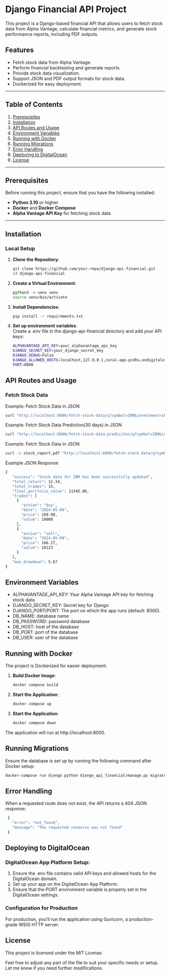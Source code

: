# Django Financial API Project

This project is a Django-based financial API that allows users to fetch stock data from Alpha Vantage, calculate financial metrics, and generate stock performance reports, including PDF outputs.

## Features

- Fetch stock data from Alpha Vantage.
- Perform financial backtesting and generate reports.
- Provide stock data visualization.
- Support JSON and PDF output formats for stock data.
- Dockerized for easy deployment.

---

## Table of Contents

1. [Prerequisites](#prerequisites)
2. [Installation](#installation)
3. [API Routes and Usage](#api-routes-and-usage)
4. [Environment Variables](#environment-variables)
5. [Running with Docker](#running-with-docker)
6. [Running Migrations](#running-migrations)
7. [Error Handling](#error-handling)
8. [Deploying to DigitalOcean](#deploying-to-digitalocean)
9. [License](#license)

---

## Prerequisites

Before running this project, ensure that you have the following installed:

- **Python 3.10** or higher
- **Docker** and **Docker Compose**
- **Alpha Vantage API Key** for fetching stock data

---

## Installation

### Local Setup

1. **Clone the Repository**:
   ```bash
   git clone https://github.com/your-repo/django-api-financial.git
   cd django-api-financial

2. **Create a Virtual Environment**:
   ```bash
   python3 -m venv venv
   source venv/bin/activate

3. **Install Dependencies**:
   ```bash
   pip install -r requirements.txt

4. **Set up environment variables**:\
   Create a .env file in the django-api-financial directory and add your API keys:
   ```bash
   ALPHAVANTAGE_API_KEY=your_alphavantage_api_key
   DJANGO_SECRET_KEY=your_django_secret_key
   DJANGO_DEBUG=False
   DJANGO_ALLOWED_HOSTS=localhost,127.0.0.1,coral-app-pcdhu.ondigitalocean.app
   PORT=8000

## API Routes and Usage

### Fetch Stock Data
   Example: Fetch Stock Data in JSON
   ```bash
   curl "http://localhost:8000/fetch-stock-data/q?symbol=IBM&investment=100000"
   ```
   Example: Fetch Stock Data Prediction(30 days) in JSON
   ```bash
   curl "http://localhost:8000/fetch-stock-data-prediciton/q?symbol=IBM&investment=100000"
   ```
   Example: Fetch Stock Data in JSON
   ```bash
   curl -o stock_report.pdf "http://localhost:8000/fetch-stock-data/q?symbol=IBM&investment=100000&isPDF=true"
   ```
   Example JSON Response
   ```bash
   {
      "success": "Stock data for IBM has been successfully updated",
      "total_return": 12.34,
      "total_trades": 15,
      "final_portfolio_value": 11345.00,
      "trades": [
        {
          "action": "buy",
          "date": "2024-05-08",
          "price": 169.90,
          "value": 10000
        },
        {
          "action": "sell",
          "date": "2024-05-09",
          "price": 166.27,
          "value": 10123
        }
      ],
      "max_drawdown": 5.67
   }
   ```

## Environment Variables

- ALPHAVANTAGE_API_KEY:  Your Alpha Vantage API key for fetching stock data.
- DJANGO_SECRET_KEY:  Secret key for Django.
- DJANGO_PORT/PORT:  The port on which the app runs (default: 8000).
- DB_NAME: database name
- DB_PASSWORD: password database
- DB_HOST: host of the database
- DB_PORT: port of the database
- DB_USER: user of the database

## Running with Docker
The project is Dockerized for easier deployment.
1. **Build Docker Image**:
   ```bash
   docker compose build
2. **Start the Application**:
   ```bash
   docker compose up
3. **Start the Application**:
   ```bash
   docker compose down

The application will run at http://localhost:8000.

## Running Migrations
Ensure the database is set up by running the following command after Docker setup:
   ```bash
   docker-compose run django python django_api_financial/manage.py migrate
   ```

## Error Handling
When a requested route does not exist, the API returns a 404 JSON response:
   ```bash
    {
      "error": "not_found",
      "message": "The requested resource was not found"
    }
   ```

## Deploying to DigitalOcean
### DigitalOcean App Platform Setup:
1. Ensure the .env file contains valid API keys and allowed hosts for the DigitalOcean domain.
2. Set up your app on the DigitalOcean App Platform.
3. Ensure that the PORT environment variable is properly set in the DigitalOcean settings.

### Configuration for Production
For production, you'll run the application using Gunicorn, a production-grade WSGI HTTP server.

## License
This project is licensed under the MIT License.

Feel free to adjust any part of the file to suit your specific needs or setup. Let me know if you need further modifications.

